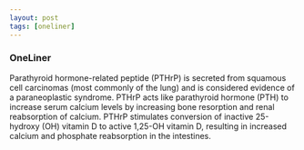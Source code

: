 ```yaml
---
layout: post
tags: [oneliner]
---
```



### OneLiner

Parathyroid hormone-related peptide (PTHrP) is secreted from squamous cell carcinomas (most commonly of the lung) and is considered evidence of a paraneoplastic syndrome. PTHrP acts like parathyroid hormone (PTH) to increase serum calcium levels by increasing bone resorption and renal reabsorption of calcium. PTHrP stimulates conversion of inactive 25-hydroxy (OH) vitamin D to active 1,25-OH vitamin D, resulting in increased calcium and phosphate reabsorption in the intestines.
